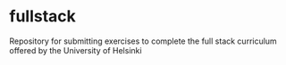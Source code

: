 # fullstack
Repository for submitting exercises to complete the full stack curriculum offered by the University of Helsinki
